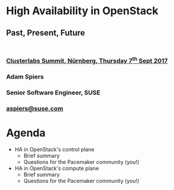 <!-- .slide: data-state="cover" id="cover-page" data-menu-title="HA in OpenStack" data-timing="40" -->
<div class="title">
    <h1>High Availability in OpenStack</h1>
    <h2 style="margin-bottom: 50px;">Past, Present, Future</h2>
    <h3>
        <a href="http://plan.alteeve.ca/index.php/Main_Page">
            Clusterlabs Summit, Nürnberg, Thursday 7<sup>th</sup> Sept 2017
      </a>
    </h3>
</div>

<div class="row presenters">
    <div class="presenter presenter-1">
        <h3 class="name">Adam Spiers</h3>
        <h3 class="job-title">Senior Software Engineer, SUSE</h3>
        <h3 class="email"><a href="mailto:aspiers@suse.com">aspiers@suse.com</a></h3>
    </div>
</div>


<!-- .slide: data-state="normal" id="agenda" data-timing="40" -->
# Agenda

*   HA in OpenStack's control plane
    *   <!-- .element: class="fragment" data-fragment-index="1" -->
        Brief summary
    *   <!-- .element: class="fragment" data-fragment-index="2" -->
        Questions for the Pacemaker community (you!)
*   HA in OpenStack's compute plane
    *   <!-- .element: class="fragment" data-fragment-index="1" -->
        Brief summary
    *   <!-- .element: class="fragment" data-fragment-index="2" -->
        Questions for the Pacemaker community (you!)
